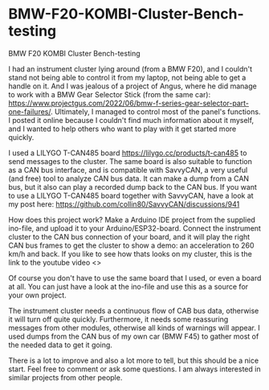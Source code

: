 # BMW-F20-KOMBI-Cluster-Bench-testing
BMW F20 KOMBI Cluster Bench-testing

I had an instrument cluster lying around (from a BMW F20), and I couldn't stand not being able to control it from my laptop, not being able to get a handle on it. And I was jealous of a project of Angus, where he did manage to work with a BMW Gear Selector Stick (from the same car): https://www.projectgus.com/2022/06/bmw-f-series-gear-selector-part-one-failures/. Ultimately, I managed to control most of the panel's functions. I posted it online because I couldn't find much information about it myself, and I wanted to help others who want to play with it get started more quickly.


I used a LILYGO T-CAN485 board https://lilygo.cc/products/t-can485 to send messages to the cluster. The same board is also suitable to function as a CAN bus interface, and is compatible with SavvyCAN, a very useful (and free) tool to analyze CAN bus data. It can make a dump from a CAN bus, but it also can play a recorded dump back to the CAN bus. 
If you want to use a LILYGO T-CAN485 board together with SavvyCAN, have a look at my post here: https://github.com/collin80/SavvyCAN/discussions/941

How does this project work? Make a Arduino IDE project from the supplied ino-file, and upload it to your Arduino/ESP32-board. Connect the instrument cluster to the CAN bus connection of your board, and it will play the right CAN bus frames to get the cluster to show a demo: an acceleration to 260 km/h and back. If you like to see how thats looks on my cluster, this is the link to the youtube video <>

Of course you don't have to use the same board that I used, or even a board at all. You can just have a look at the ino-file and use this as a source for your own project.

The instrument cluster needs a continuous flow of CAB bus data, otherwise it will turn off quite quickly. Furthermore, it needs some reassuring messages from other modules, otherwise all kinds of warnings will appear. I used dumps from the CAN bus of my own car (BMW F45) to gather most of the needed data to get it going.  

There is a lot to improve and also a lot more to tell, but this should be a nice start. Feel free to comment or ask some questions. I am always interested in similar projects from other people.
